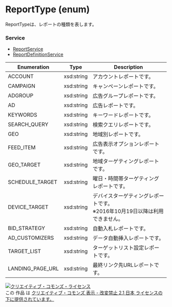 # ReportType (enum)
ReportTypeは、レポートの種類を表します。

### Service
+ [ReportService](../services/ReportService.md)
+ [ReportDefinitionService](../services/ReportDefinitionService.md)

| Enumeration | Type | Description | 
|---|---|---|
| ACCOUNT| xsd:string| アカウントレポートです。 |
| CAMPAIGN| xsd:string| キャンペーンレポートです。 |
| ADGROUP| xsd:string| 広告グループレポートです。 |
| AD| xsd:string| 広告レポートです。 |
| KEYWORDS| xsd:string| キーワードレポートです。 |
| SEARCH_QUERY| xsd:string| 検索クエリレポートです。 |
| GEO| xsd:string| 地域別レポートです。 |
| FEED_ITEM| xsd:string| 広告表示オプションレポートです。 |
| GEO_TARGET| xsd:string| 地域ターゲティングレポートです。 |
| SCHEDULE_TARGET| xsd:string| 曜日・時間帯ターゲティングレポートです。 |
| DEVICE_TARGET| xsd:string| デバイスターゲティングレポートです。<br>※2016年10月19日以降は利用できません。 |
| BID_STRATEGY| xsd:string| 自動入札レポートです。 |
| AD_CUSTOMIZERS| xsd:string| データ自動挿入レポートです。 |
| TARGET_LIST| xsd:string| ターゲットリスト設定レポートです。 |
| LANDING_PAGE_URL| xsd:string| 最終リンク先URLレポートです。 |

<a rel="license" href="http://creativecommons.org/licenses/by-nd/2.1/jp/"><img alt="クリエイティブ・コモンズ・ライセンス" style="border-width:0" src="https://i.creativecommons.org/l/by-nd/2.1/jp/88x31.png" /></a><br />この 作品 は <a rel="license" href="http://creativecommons.org/licenses/by-nd/2.1/jp/">クリエイティブ・コモンズ 表示 - 改変禁止 2.1 日本 ライセンスの下に提供されています。</a>
